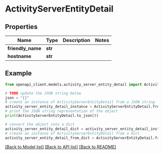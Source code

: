 # ActivityServerEntityDetail


## Properties

Name | Type | Description | Notes
------------ | ------------- | ------------- | -------------
**friendly_name** | **str** |  | 
**hostname** | **str** |  | 

## Example

```python
from openapi_client.models.activity_server_entity_detail import ActivityServerEntityDetail

# TODO update the JSON string below
json = "{}"
# create an instance of ActivityServerEntityDetail from a JSON string
activity_server_entity_detail_instance = ActivityServerEntityDetail.from_json(json)
# print the JSON string representation of the object
print(ActivityServerEntityDetail.to_json())

# convert the object into a dict
activity_server_entity_detail_dict = activity_server_entity_detail_instance.to_dict()
# create an instance of ActivityServerEntityDetail from a dict
activity_server_entity_detail_from_dict = ActivityServerEntityDetail.from_dict(activity_server_entity_detail_dict)
```
[[Back to Model list]](../README.md#documentation-for-models) [[Back to API list]](../README.md#documentation-for-api-endpoints) [[Back to README]](../README.md)


